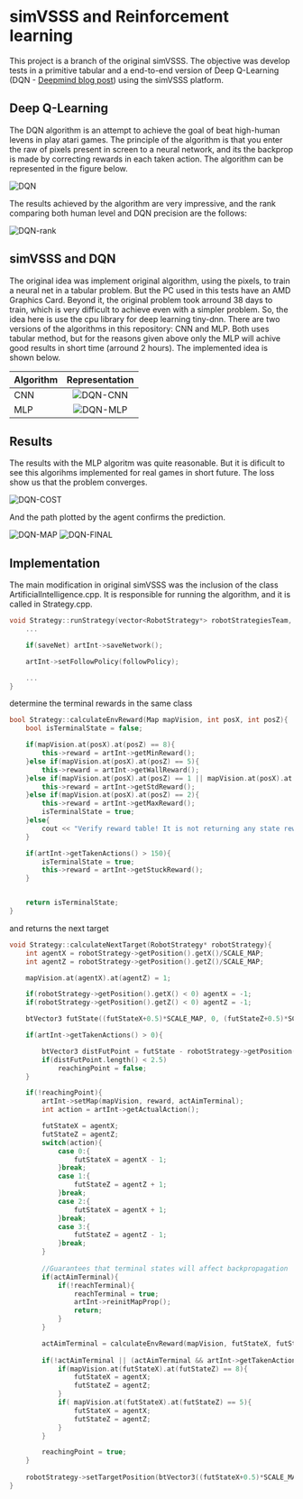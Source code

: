 # simVSSS and Reinforcement learning

This project is a branch of the original simVSSS. The objective was develop tests in a primitive tabular and a end-to-end version of Deep Q-Learning (DQN - [Deepmind blog post](https://deepmind.com/research/dqn/ "Deep Q-Learning")) using
the simVSSS platform.

## Deep Q-Learning

The DQN algorithm is an attempt to achieve the goal of beat high-human levens in play atari games. The principle of the algorithm is that you 
enter the raw of pixels present in screen to a neural network, and its the backprop is made by correcting rewards in each taken action. The algorithm
can be represented in the figure below.

![DQN](https://github.com/lucasbsimao/DQN-simVSSS/blob/master/images/nature_dqn.jpg "DQN")

The results achieved by the algorithm are very impressive, and the rank comparing both human level and DQN precision are the follows:

![DQN-rank](https://github.com/lucasbsimao/DQN-simVSSS/blob/master/images/rank_dqn_nature.jpg "DQN-rank")

## simVSSS and DQN

The original idea was implement original algorithm, using the pixels, to train a neural net in a tabular problem. But the PC used in this tests have an AMD Graphics Card. Beyond it, the original problem took arround 38 days to train, which is very difficult to achieve even with a simpler problem. 
So, the idea here is use the cpu library for deep learning tiny-dnn. There are two versions of the algorithms in this repository: CNN and MLP. Both uses tabular
method, but for the reasons given above only the MLP will achive good results in short time (arround 2 hours). The implemented idea is shown below.

| Algorithm        | Representation   |
| ------------- |:-------------:| 
| CNN      | ![DQN-CNN](https://github.com/lucasbsimao/DQN-simVSSS/blob/master/images/dqn-cnn.png "DQN-CNN") |
| MLP      | ![DQN-MLP](https://github.com/lucasbsimao/DQN-simVSSS/blob/master/images/dqn-mlp.png "DQN-MLP")      |

## Results

The results with the MLP algoritm was quite reasonable. But it is dificult to see this algorihms implemented for real games in short future.
The loss show us that the problem converges.

![DQN-COST](https://github.com/lucasbsimao/DQN-simVSSS/blob/master/images/cost.png "DQN-COST")

And the path plotted by the agent confirms the prediction.

![DQN-MAP](https://github.com/lucasbsimao/DQN-simVSSS/blob/master/images/init_map.png "DQN-MAP")
![DQN-FINAL](https://github.com/lucasbsimao/DQN-simVSSS/blob/master/images/final_map.png "DQN-FINAL")

## Implementation

The main modification in original simVSSS was the inclusion of the class ArtificialIntelligence.cpp. It is responsible for running the algorithm,
and it is called in Strategy.cpp.

```c++
void Strategy::runStrategy(vector<RobotStrategy*> robotStrategiesTeam, Map mapVision, bool followPolicy, bool saveNet){
    ...

    if(saveNet) artInt->saveNetwork();

    artInt->setFollowPolicy(followPolicy);

    ...
}
```

determine the terminal rewards in the same class

```c++
bool Strategy::calculateEnvReward(Map mapVision, int posX, int posZ){
    bool isTerminalState = false;

    if(mapVision.at(posX).at(posZ) == 8){
        this->reward = artInt->getMinReward();
    }else if(mapVision.at(posX).at(posZ) == 5){
        this->reward = artInt->getWallReward();
    }else if(mapVision.at(posX).at(posZ) == 1 || mapVision.at(posX).at(posZ) == 0){
        this->reward = artInt->getStdReward();
    }else if(mapVision.at(posX).at(posZ) == 2){
        this->reward = artInt->getMaxReward();
        isTerminalState = true;
    }else{
        cout << "Verify reward table! It is not returning any state reward." << endl;
    }

    if(artInt->getTakenActions() > 150){
        isTerminalState = true;
        this->reward = artInt->getStuckReward();
    }


    return isTerminalState;
}
```

and returns the next target

```c++
void Strategy::calculateNextTarget(RobotStrategy* robotStrategy){
    int agentX = robotStrategy->getPosition().getX()/SCALE_MAP;
    int agentZ = robotStrategy->getPosition().getZ()/SCALE_MAP;

    mapVision.at(agentX).at(agentZ) = 1; 

    if(robotStrategy->getPosition().getX() < 0) agentX = -1;
    if(robotStrategy->getPosition().getZ() < 0) agentZ = -1;

    btVector3 futState((futStateX+0.5)*SCALE_MAP, 0, (futStateZ+0.5)*SCALE_MAP);

    if(artInt->getTakenActions() > 0){

        btVector3 distFutPoint = futState - robotStrategy->getPosition();
        if(distFutPoint.length() < 2.5)
            reachingPoint = false;
    }

    if(!reachingPoint){
        artInt->setMap(mapVision, reward, actAimTerminal);
       	int action = artInt->getActualAction();

        futStateX = agentX;
        futStateZ = agentZ;
        switch(action){
            case 0:{
                futStateX = agentX - 1;
            }break;
            case 1:{
                futStateZ = agentZ + 1;
            }break;
            case 2:{
                futStateX = agentX + 1;
            }break;
            case 3:{
                futStateZ = agentZ - 1;
            }break;
        }
        
        //Guarantees that terminal states will affect backpropagation
        if(actAimTerminal){
            if(!reachTerminal){
                reachTerminal = true;
                artInt->reinitMapProp();
                return;
            }
        }

        actAimTerminal = calculateEnvReward(mapVision, futStateX, futStateZ);
    
        if(!actAimTerminal || (actAimTerminal && artInt->getTakenActions() > 150)){
            if(mapVision.at(futStateX).at(futStateZ) == 8){
                futStateX = agentX;
                futStateZ = agentZ;
            }
            if( mapVision.at(futStateX).at(futStateZ) == 5){
                futStateX = agentX;
                futStateZ = agentZ;
            }
        }

        reachingPoint = true;
    }
    
    robotStrategy->setTargetPosition(btVector3((futStateX+0.5)*SCALE_MAP, 0, (futStateZ+0.5)*SCALE_MAP));
}
```